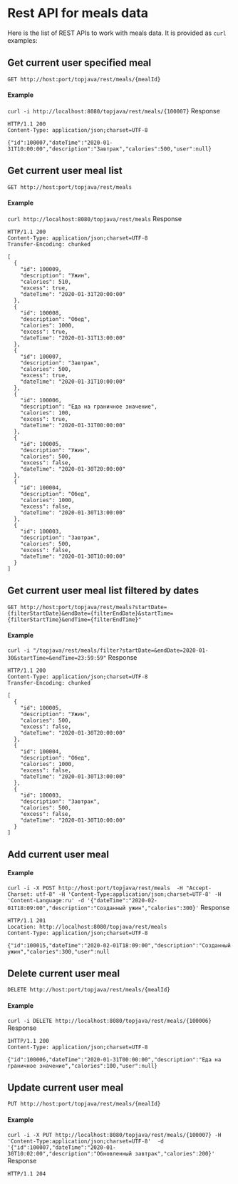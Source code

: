 # Rest API for meals data

Here is the list of REST APIs to work with meals data. It is provided as `curl` examples:

## Get current user specified meal
`GET http://host:port/topjava/rest/meals/{mealId}`
#### Example
`curl -i http://localhost:8080/topjava/rest/meals/{100007}`
Response
```
HTTP/1.1 200
Content-Type: application/json;charset=UTF-8

{"id":100007,"dateTime":"2020-01-31T10:00:00","description":"Завтрак","calories":500,"user":null}

```

## Get current user meal list
`GET http://host:port/topjava/rest/meals`
#### Example
`curl http://localhost:8080/topjava/rest/meals`
Response 
```
HTTP/1.1 200
Content-Type: application/json;charset=UTF-8
Transfer-Encoding: chunked

[
  {
    "id": 100009,
    "description": "Ужин",
    "calories": 510,
    "excess": true,
    "dateTime": "2020-01-31T20:00:00"
  },
  {
    "id": 100008,
    "description": "Обед",
    "calories": 1000,
    "excess": true,
    "dateTime": "2020-01-31T13:00:00"
  },
  {
    "id": 100007,
    "description": "Завтрак",
    "calories": 500,
    "excess": true,
    "dateTime": "2020-01-31T10:00:00"
  },
  {
    "id": 100006,
    "description": "Еда на граничное значение",
    "calories": 100,
    "excess": true,
    "dateTime": "2020-01-31T00:00:00"
  },
  {
    "id": 100005,
    "description": "Ужин",
    "calories": 500,
    "excess": false,
    "dateTime": "2020-01-30T20:00:00"
  },
  {
    "id": 100004,
    "description": "Обед",
    "calories": 1000,
    "excess": false,
    "dateTime": "2020-01-30T13:00:00"
  },
  {
    "id": 100003,
    "description": "Завтрак",
    "calories": 500,
    "excess": false,
    "dateTime": "2020-01-30T10:00:00"
  }
]

```
## Get current user meal list filtered by dates 
`GET http://host:port/topjava/rest/meals?startDate={filterStartDate}&endDate={filterEndDate}&startTime={filterStartTime}&endTime={filterEndTime}"`
#### Example 
`curl -i "/topjava/rest/meals/filter?startDate=&endDate=2020-01-30&startTime=&endTime=23:59:59"`
Response
```
HTTP/1.1 200
Content-Type: application/json;charset=UTF-8
Transfer-Encoding: chunked

[
  {
    "id": 100005,
    "description": "Ужин",
    "calories": 500,
    "excess": false,
    "dateTime": "2020-01-30T20:00:00"
  },
  {
    "id": 100004,
    "description": "Обед",
    "calories": 1000,
    "excess": false,
    "dateTime": "2020-01-30T13:00:00"
  },
  {
    "id": 100003,
    "description": "Завтрак",
    "calories": 500,
    "excess": false,
    "dateTime": "2020-01-30T10:00:00"
  }
]
```
## Add current user meal
#### Example
`curl -i -X POST http://host:port/topjava/rest/meals  -H "Accept-Charset: utf-8" -H 'Content-Type:application/json;charset=UTF-8' -H 'Content-Language:ru' -d '{"dateTime":"2020-02-01T18:09:00","description":"Созданный ужин","calories":300}'`
Response
```
HTTP/1.1 201
Location: http://localhost:8080/topjava/rest/meals
Content-Type: application/json;charset=UTF-8

{"id":100015,"dateTime":"2020-02-01T18:09:00","description":"Созданный ужин","calories":300,"user":null
```

## Delete current user meal
`DELETE http://host:port/topjava/rest/meals/{mealId}`
#### Example
`curl -i DELETE http://localhost:8080/topjava/rest/meals/{100006}`
Response
```
1HTTP/1.1 200
Content-Type: application/json;charset=UTF-8

{"id":100006,"dateTime":"2020-01-31T00:00:00","description":"Еда на граничное значение","calories":100,"user":null}
```
## Update current user meal
`PUT http://host:port/topjava/rest/meals/{mealId}`
#### Example
`curl -i -X PUT http://localhost:8080/topjava/rest/meals/{100007} -H 'Content-Type:application/json;charset=UTF-8'  -d '{"id":100007,"dateTime":"2020-01-30T10:02:00","description":"Обновленный завтрак","calories":200}'`
Response
```
HTTP/1.1 204
```


